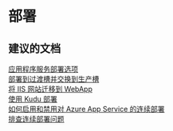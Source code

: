 <properties
    pageTitle="deployment"
    description="部署"
    service="microsoft.web"
    resource="sites"
    authors="aashu"
    displayOrder=""
    selfHelpType="generic"
    supportTopicIds="32440116"
    resourceTags=""
    productPesIds="14748, 16170"
    cloudEnvironments="public"
/>


# 部署

## **建议的文档**
[应用程序服务部署选项](https://azure.microsoft.com/documentation/articles/web-sites-deploy/)<br>
[部署到过渡槽并交换到生产槽](https://azure.microsoft.com/documentation/articles/web-sites-staged-publishing/)<br>
[将 IIS 网站迁移到 WebApp](https://azure.microsoft.com/documentation/articles/web-sites-migration-from-iis-server/)<br>
[使用 Kudu 部署](https://channel9.msdn.com/Shows/Azure-Friday/What-is-Kudu-Azure-Web-Sites-Deployment-with-David-Ebbo)<br>
[如何启用和禁用对 Azure App Service 的连续部署](https://azure.microsoft.com/documentation/articles/app-service-continous-deployment/)<br>
[排查连续部署问题](https://github.com/projectkudu/kudu/wiki/Investigating-continuous-deployment)



<!--HONumber=Oct16_HO3-->


